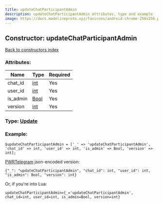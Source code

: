 ```yaml
---
title: updateChatParticipantAdmin
description: updateChatParticipantAdmin attributes, type and example
image: https://docs.madelineproto.xyz/favicons/android-chrome-256x256.png
---
```

## Constructor: updateChatParticipantAdmin  
[Back to constructors index](index.md)



### Attributes:

| Name     |    Type       | Required |
|----------|---------------|----------|
|chat\_id|[int](../types/int.md) | Yes|
|user\_id|[int](../types/int.md) | Yes|
|is\_admin|[Bool](../types/Bool.md) | Yes|
|version|[int](../types/int.md) | Yes|



### Type: [Update](../types/Update.md)


### Example:

```
$updateChatParticipantAdmin = ['_' => 'updateChatParticipantAdmin', 'chat_id' => int, 'user_id' => int, 'is_admin' => Bool, 'version' => int];
```  

[PWRTelegram](https://pwrtelegram.xyz) json-encoded version:

```
{"_": "updateChatParticipantAdmin", "chat_id": int, "user_id": int, "is_admin": Bool, "version": int}
```


Or, if you're into Lua:  


```
updateChatParticipantAdmin={_='updateChatParticipantAdmin', chat_id=int, user_id=int, is_admin=Bool, version=int}

```


